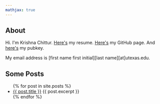 ```yaml
---
mathjax: true
---
```


## About

Hi. I'm Krishna Chittur. [Here's](/resume.pdf "resume") my resume. [Here's](https://github.com/krishnachittur "github") my GitHub page. And [here's](/id_rsa.pub "pubkey") my pubkey.

My email address is [first name first initial][last name][at]utexas.edu.

## Some Posts

<ul>
  {% for post in site.posts %}
    <li>
      <a href="{{ post.url }}">{{ post.title }}</a>
      {{ post.excerpt }}
    </li>
  {% endfor %}
</ul>
